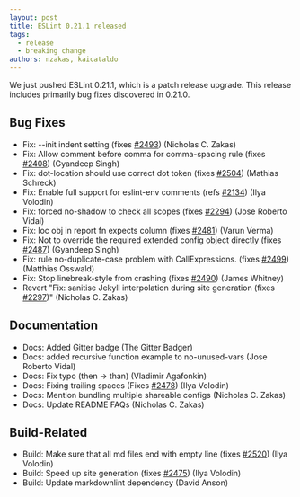 ```yaml
---
layout: post
title: ESLint 0.21.1 released
tags:
  - release
  - breaking change
authors: nzakas, kaicataldo
---
```


We just pushed ESLint 0.21.1, which is a patch release upgrade. This release includes primarily bug fixes discovered in 0.21.0.

## Bug Fixes

* Fix: --init indent setting (fixes [#2493](https://github.com/eslint/eslint/issues/2493)) (Nicholas C. Zakas)
* Fix: Allow comment before comma for comma-spacing rule (fixes [#2408](https://github.com/eslint/eslint/issues/2408)) (Gyandeep Singh)
* Fix: dot-location should use correct dot token (fixes [#2504](https://github.com/eslint/eslint/issues/2504)) (Mathias Schreck)
* Fix: Enable full support for eslint-env comments (refs [#2134](https://github.com/eslint/eslint/issues/2134)) (Ilya Volodin)
* Fix: forced no-shadow to check all scopes (fixes [#2294](https://github.com/eslint/eslint/issues/2294)) (Jose Roberto Vidal)
* Fix: loc obj in report fn expects column (fixes [#2481](https://github.com/eslint/eslint/issues/2481)) (Varun Verma)
* Fix: Not to override the required extended config object directly (fixes [#2487](https://github.com/eslint/eslint/issues/2487)) (Gyandeep Singh)
* Fix: rule no-duplicate-case problem with CallExpressions. (fixes [#2499](https://github.com/eslint/eslint/issues/2499)) (Matthias Osswald)
* Fix: Stop linebreak-style from crashing (fixes [#2490](https://github.com/eslint/eslint/issues/2490)) (James Whitney)
* Revert "Fix: sanitise Jekyll interpolation during site generation (fixes [#2297](https://github.com/eslint/eslint/issues/2297))" (Nicholas C. Zakas)

## Documentation

* Docs: Added Gitter badge (The Gitter Badger)
* Docs: added recursive function example to no-unused-vars (Jose Roberto Vidal)
* Docs: Fix typo (then -> than) (Vladimir Agafonkin)
* Docs: Fixing trailing spaces (Fixes [#2478](https://github.com/eslint/eslint/issues/2478)) (Ilya Volodin)
* Docs: Mention bundling multiple shareable configs (Nicholas C. Zakas)
* Docs: Update README FAQs (Nicholas C. Zakas)

## Build-Related

* Build: Make sure that all md files end with empty line (fixes [#2520](https://github.com/eslint/eslint/issues/2520)) (Ilya Volodin)
* Build: Speed up site generation (fixes [#2475](https://github.com/eslint/eslint/issues/2475)) (Ilya Volodin)
* Build: Update markdownlint dependency (David Anson)
